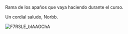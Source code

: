 Rama de los apaños que vaya haciendo durante el curso. 

Un cordial saludo,
Norbb.


![F7RSLE_bIAAGChA](https://github.com/n0rbb/Realimentados/assets/57144439/13dfff25-b7e8-4012-ac6b-2a5d68a53d0b)
